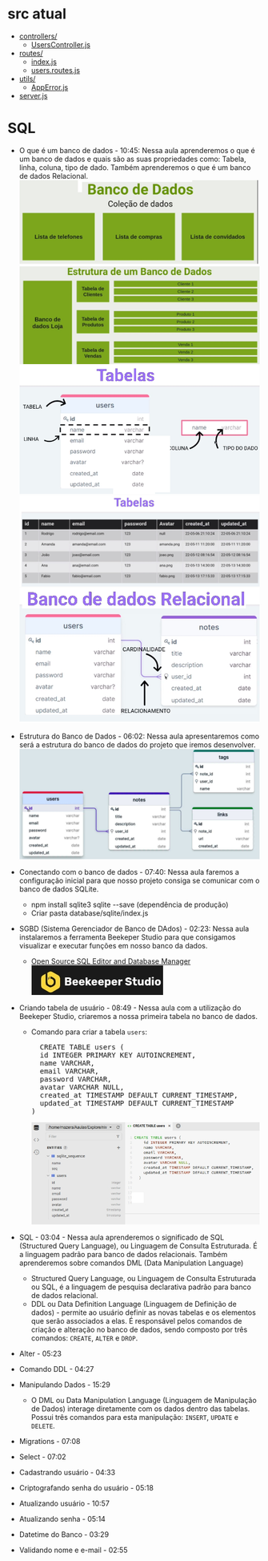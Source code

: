 # src atual

- [controllers/](./src/controllers)
  - [UsersController.js](./src/controllers/UsersController.js)
- [routes/](./src/routes)
  - [index.js](./src/routes/index.js)
  - [users.routes.js](./src/routes/users.routes.js)
- [utils/](./src/utils)
  - [AppError.js](./src/utils/AppError.js)
- [server.js](./src/server.js)

# SQL

- O que é um banco de dados - 10:45: Nessa aula aprenderemos o que é um banco de dados e quais são as suas propriedades como: Tabela, linha, coluna, tipo de dado. Também aprenderemos o que é um banco de dados Relacional.
  <img src="./img/node1.jpg">
  <img src="./img/node2.jpg">
  <img src="./img/node3.jpg">
  <img src="./img/node4.jpg">
  <img src="./img/node5.jpg">

- Estrutura do Banco de Dados - 06:02: Nessa aula apresentaremos como será a estrutura do banco de dados do projeto que iremos desenvolver.
  <img src="./img/node6.jpg">

- Conectando com o banco de dados - 07:40: Nessa aula faremos a configuração inicial para que nosso projeto consiga se comunicar com o banco de dados SQLite.

  - npm install sqlite3 sqlite --save (dependência de produção)
  - Criar pasta database/sqlite/index.js

- SGBD (Sistema Gerenciador de Banco de DAdos) - 02:23: Nessa aula instalaremos a ferramenta Beekeper Studio para que consigamos visualizar e executar funções em nosso banco da dados.

  - [Open Source SQL Editor and Database Manager](https://www.beekeeperstudio.io/)
    <img src="./img/node8.jpg">

- Criando tabela de usuário - 08:49 - Nessa aula com a utilização do Beekeper Studio, criaremos a nossa primeira tabela no banco de dados.

  - Comando para criar a tabela `users`:
      <pre>
      CREATE TABLE users (
      id INTEGER PRIMARY KEY AUTOINCREMENT,
      name VARCHAR,
      email VARCHAR,
      password VARCHAR,
      avatar VARCHAR NULL,
      created_at TIMESTAMP DEFAULT CURRENT_TIMESTAMP,
      updated_at TIMESTAMP DEFAULT CURRENT_TIMESTAMP
    )
    </pre>
    <img src="./img/node7.jpg">

- SQL - 03:04 - Nessa aula aprenderemos o significado de SQL (Structured Query Language), ou Linguagem de Consulta Estruturada. É a linguagem padrão para banco de dados relacionais. Também aprenderemos sobre comandos DML (Data Manipulation Language)

  - Structured Query Language, ou Linguagem de Consulta Estruturada ou SQL, é a linguagem de pesquisa declarativa padrão para banco de dados relacional.
  - DDL ou Data Definition Language (Linguagem de Definição de dados) - permite ao usuário definir as novas tabelas e os elementos que serão associados a elas. É responsável pelos comandos de criação e alteração no banco de dados, sendo composto por três comandos: `CREATE`, `ALTER` e `DROP`.

- Alter - 05:23
- Comando DDL - 04:27
- Manipulando Dados - 15:29
  - O DML ou Data Manipulation Language (Linguagem de Manipulação de Dados) interage diretamente com os dados dentro das tabelas. Possui três comandos para esta manipulação: `INSERT`, `UPDATE` e `DELETE`.
- Migrations - 07:08
- Select - 07:02
- Cadastrando usuário - 04:33
- Criptografando senha do usuário - 05:18
- Atualizando usuário - 10:57
- Atualizando senha - 05:14
- Datetime do Banco - 03:29
- Validando nome e e-mail - 02:55
